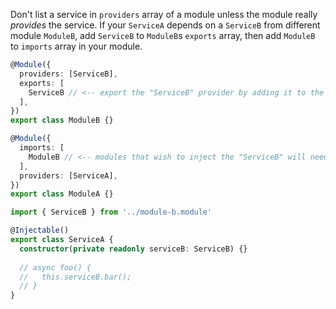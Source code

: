 Don't list a service in `providers` array of a module unless the module really *provides* the service.
If your `ServiceA` depends on a `ServiceB` from different module `ModuleB`, add `ServiceB` to `ModuleB`s `exports` array, 
then add `ModuleB` to `imports` array in your module.
```ts
@Module({
  providers: [ServiceB],
  exports: [
    ServiceB // <-- export the "ServiceB" provider by adding it to the module's exports array
  ], 
})
export class ModuleB {}
```
```ts
@Module({
  imports: [
    ModuleB // <-- modules that wish to inject the "ServiceB" will need to import the "ModuleB" in their imports array
  ],  
  providers: [ServiceA],
})
export class ModuleA {}
```
```ts
import { ServiceB } from '../module-b.module'

@Injectable()
export class ServiceA {
  constructor(private readonly serviceB: ServiceB) {}
  
  // async foo() {
  //   this.serviceB.bar();
  // }
}
```
